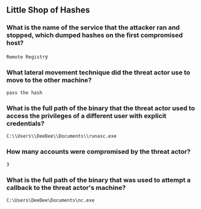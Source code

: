 ## Little Shop of Hashes
### What is the name of the service that the attacker ran and stopped, which dumped hashes on the first compromised host?

`Remote Registr`y
### What lateral movement technique did the threat actor use to move to the other machine?

`pass the hash`
### What is the full path of the binary that the threat actor used to access the privileges of a different user with explicit credentials?

`C:\\Users\\DeeDee\\Documents\\runasc.exe`
### How many accounts were compromised by the threat actor?

`3`
### What is the full path of the binary that was used to attempt a callback to the threat actor's machine?

`C:\Users\DeeDee\Documents\nc.exe`
